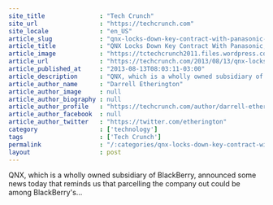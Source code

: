 ```yaml
---
site_title               : "Tech Crunch"
site_url                 : "https://techcrunch.com"
site_locale              : "en_US"
article_slug             : "qnx-locks-down-key-contract-with-panasonic-reminding-us-that-blackberry-still-has-some-shine-for-buyers"
article_title            : "QNX Locks Down Key Contract With Panasonic, Reminding Us That BlackBerry Still Has Some Shine For Buyers"
article_image            : "https://tctechcrunch2011.files.wordpress.com/2013/04/screen-shot-2013-04-17-at-13-34-39.png?w=764&h=400&crop=1"
article_url              : "https://techcrunch.com/2013/08/13/qnx-locks-down-key-contract-with-panasonic-reminding-us-that-blackberry-still-has-some-shine-for-buyers/"
article_published_at     : "2013-08-13T08:03:11-03:00"
article_description      : "QNX, which is a wholly owned subsidiary of BlackBerry, announced some news today that reminds us that parcelling the company out could be among BlackBerry's..."
article_author_name      : "Darrell Etherington"
article_author_image     : null
article_author_biography : null
article_author_profile   : "https://techcrunch.com/author/darrell-etherington/"
article_author_facebook  : null
article_author_twitter   : "https://twitter.com/etherington"
category                 : ['technology']
tags                     : ['Tech Crunch']
permalink                : "/:categories/qnx-locks-down-key-contract-with-panasonic-reminding-us-that-blackberry-still-has-some-shine-for-buyers/"
layout                   : post
---
```


QNX, which is a wholly owned subsidiary of BlackBerry, announced some news today that reminds us that parcelling the company out could be among BlackBerry's...
